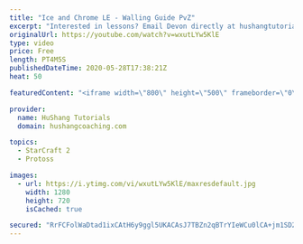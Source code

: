 ```yaml
---
title: "Ice and Chrome LE - Walling Guide PvZ"
excerpt: "Interested in lessons? Email Devon directly at hushangtutorials@outlook.com ------------------------------------------------------------------------------------------------------- Want to support HuShang Tutorials directly? Patreon is a website where you can contribute a monthly donation that will help"
originalUrl: https://youtube.com/watch?v=wxutLYw5KlE
type: video
price: Free
length: PT4M5S
publishedDateTime: 2020-05-28T17:38:21Z
heat: 50

featuredContent: "<iframe width=\"800\" height=\"500\" frameborder=\"0\" src=\"https://www.youtube.com/embed/wxutLYw5KlE\" allow=\"accelerometer; autoplay; encrypted-media; gyroscope; picture-in-picture\" allowfullscreen></iframe>"

provider:
  name: HuShang Tutorials
  domain: hushangcoaching.com

topics:
  - StarCraft 2
  - Protoss

images:
  - url: https://i.ytimg.com/vi/wxutLYw5KlE/maxresdefault.jpg
    width: 1280
    height: 720
    isCached: true

secured: "RrFCFolWaDtad1ixCAtH6y9ggl5UKACAsJ7TBZn2qBTrYIeWCu0lCA+jm1SD2dQWD2mpR3BgwKHLd7GYEEujC1xCit7CccBAPNl1irs6msRZ7tY1fJ5R0FMPxVFh3L+BPcYIHsKVVyQGSYiDt4Qx6nmHMKyDF/uAPdtd3Q+Jyfyf0TafTw4ut6RP2eQBfn0v6E0zuhOtjxco1Ax9Cjre2KdhNvAifrnvMswWu2fk+P8P/LeuKtpSKRCzYKcJmfFUB/+f4UFQk7sM09QkgXjDpkP29H16Slwgb6DvB6Ff2WQ0kGzLvUP6HboOOYqiO38+L6LGfvnuH5tDa15ZfMZbnDz110yFGlevYFOj8QT6plstuBKbvPZQxyxvGcWDadlQGakpbrp8OSnCnwuxU07dgV8mLPfkNkDBbihodLYBBh0=;6zE/ZJc7BoNGI4He/mE/jw=="
---
```


